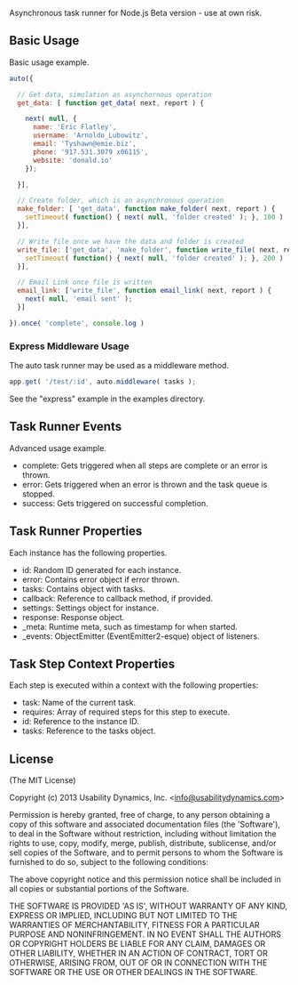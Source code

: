 Asynchronous task runner for Node.js
Beta version - use at own risk.

## Basic Usage
Basic usage example.

```javascript
auto({

  // Get data, simulation as asynchornous operation
  get_data: [ function get_data( next, report ) {

    next( null, {
      name: 'Eric Flatley',
      username: 'Arnoldo_Lubowitz',
      email: 'Tyshawn@emie.biz',
      phone: '917.531.3079 x06115',
      website: 'donald.io'
    });

  }],

  // Create folder, which is an asynchronous operation
  make_folder: [ 'get_data', function make_folder( next, report ) {
    setTimeout( function() { next( null, 'folder created' ); }, 100 )
  }],

  // Write file once we have the data and folder is created
  write_file: ['get_data', 'make_folder', function write_file( next, report ) {
    setTimeout( function() { next( null, 'folder created' ); }, 200 )
  }],

  // Email Link once file is written
  email_link: ['write_file', function email_link( next, report ) {
    next( null, 'email sent' );
  }]

}).once( 'complete', console.log )
```

### Express Middleware Usage
The auto task runner may be used as a middleware method.

```javascript
app.get( '/test/:id', auto.middleware( tasks );
```

See the "express" example in the examples directory.

## Task Runner Events
Advanced usage example.

 - complete: Gets triggered when all steps are complete or an error is thrown.
 - error: Gets triggered when an error is thrown and the task queue is stopped.
 - success: Gets triggered on successful completion.

## Task Runner Properties
Each instance has the following properties.

 - id: Random ID generated for each instance.
 - error: Contains error object if error thrown.
 - tasks: Contains object with tasks.
 - callback: Reference to callback method, if provided.
 - settings: Settings object for instance.
 - response: Response object.
 - _meta: Runtime meta, such as timestamp for when started.
 - _events: ObjectEmitter (EventEmitter2-esque) object of listeners.

## Task Step Context Properties
Each step is executed within a context with the following properties:

 - task: Name of the current task.
 - requires: Array of required steps for this step to execute.
 - id: Reference to the instance ID.
 - tasks: Reference to the tasks object.

## License

(The MIT License)

Copyright (c) 2013 Usability Dynamics, Inc. &lt;info@usabilitydynamics.com&gt;

Permission is hereby granted, free of charge, to any person obtaining
a copy of this software and associated documentation files (the
'Software'), to deal in the Software without restriction, including
without limitation the rights to use, copy, modify, merge, publish,
distribute, sublicense, and/or sell copies of the Software, and to
permit persons to whom the Software is furnished to do so, subject to
the following conditions:

The above copyright notice and this permission notice shall be
included in all copies or substantial portions of the Software.

THE SOFTWARE IS PROVIDED 'AS IS', WITHOUT WARRANTY OF ANY KIND,
EXPRESS OR IMPLIED, INCLUDING BUT NOT LIMITED TO THE WARRANTIES OF
MERCHANTABILITY, FITNESS FOR A PARTICULAR PURPOSE AND NONINFRINGEMENT.
IN NO EVENT SHALL THE AUTHORS OR COPYRIGHT HOLDERS BE LIABLE FOR ANY
CLAIM, DAMAGES OR OTHER LIABILITY, WHETHER IN AN ACTION OF CONTRACT,
TORT OR OTHERWISE, ARISING FROM, OUT OF OR IN CONNECTION WITH THE
SOFTWARE OR THE USE OR OTHER DEALINGS IN THE SOFTWARE.
